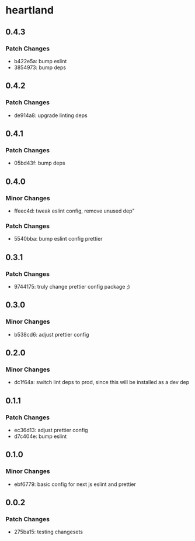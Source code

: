 # heartland

## 0.4.3

### Patch Changes

- b422e5a: bump eslint
- 3854973: bump deps

## 0.4.2

### Patch Changes

- de914a8: upgrade linting deps

## 0.4.1

### Patch Changes

- 05bd43f: bump deps

## 0.4.0

### Minor Changes

- ffeec4d: tweak eslint config, remove unused dep"

### Patch Changes

- 5540bba: bump eslint config prettier

## 0.3.1

### Patch Changes

- 9744175: truly change prettier config package ;)

## 0.3.0

### Minor Changes

- b538cd6: adjust prettier config

## 0.2.0

### Minor Changes

- dc1f64a: switch lint deps to prod, since this will be installed as a dev dep

## 0.1.1

### Patch Changes

- ec36d13: adjust prettier config
- d7c404e: bump eslint

## 0.1.0

### Minor Changes

- ebf6779: basic config for next js eslint and prettier

## 0.0.2

### Patch Changes

- 275ba15: testing changesets

